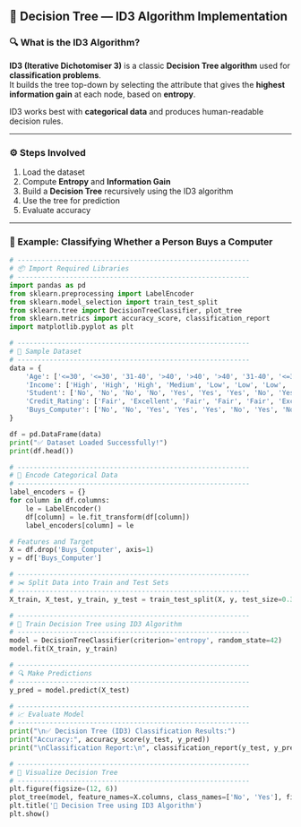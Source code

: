 ## 🌳 Decision Tree — ID3 Algorithm Implementation

### 🔍 What is the ID3 Algorithm?

**ID3 (Iterative Dichotomiser 3)** is a classic **Decision Tree algorithm** used for **classification problems**.  
It builds the tree top-down by selecting the attribute that gives the **highest information gain** at each node, based on **entropy**.

ID3 works best with **categorical data** and produces human-readable decision rules.

---

### ⚙️ Steps Involved
1. Load the dataset  
2. Compute **Entropy** and **Information Gain**  
3. Build a **Decision Tree** recursively using the ID3 algorithm  
4. Use the tree for prediction  
5. Evaluate accuracy  

---

### 🧠 Example: Classifying Whether a Person Buys a Computer

```python
# ----------------------------------------------------------
# 📦 Import Required Libraries
# ----------------------------------------------------------
import pandas as pd
from sklearn.preprocessing import LabelEncoder
from sklearn.model_selection import train_test_split
from sklearn.tree import DecisionTreeClassifier, plot_tree
from sklearn.metrics import accuracy_score, classification_report
import matplotlib.pyplot as plt

# ----------------------------------------------------------
# 📂 Sample Dataset
# ----------------------------------------------------------
data = {
    'Age': ['<=30', '<=30', '31-40', '>40', '>40', '>40', '31-40', '<=30', '<=30', '>40', '<=30', '31-40', '31-40', '>40'],
    'Income': ['High', 'High', 'High', 'Medium', 'Low', 'Low', 'Low', 'Medium', 'Low', 'Medium', 'Medium', 'Medium', 'High', 'Medium'],
    'Student': ['No', 'No', 'No', 'No', 'Yes', 'Yes', 'Yes', 'No', 'Yes', 'Yes', 'Yes', 'No', 'Yes', 'No'],
    'Credit_Rating': ['Fair', 'Excellent', 'Fair', 'Fair', 'Fair', 'Excellent', 'Excellent', 'Fair', 'Fair', 'Fair', 'Excellent', 'Excellent', 'Fair', 'Excellent'],
    'Buys_Computer': ['No', 'No', 'Yes', 'Yes', 'Yes', 'No', 'Yes', 'No', 'Yes', 'Yes', 'Yes', 'Yes', 'Yes', 'No']
}

df = pd.DataFrame(data)
print("✅ Dataset Loaded Successfully!")
print(df.head())

# ----------------------------------------------------------
# 🔢 Encode Categorical Data
# ----------------------------------------------------------
label_encoders = {}
for column in df.columns:
    le = LabelEncoder()
    df[column] = le.fit_transform(df[column])
    label_encoders[column] = le

# Features and Target
X = df.drop('Buys_Computer', axis=1)
y = df['Buys_Computer']

# ----------------------------------------------------------
# ✂️ Split Data into Train and Test Sets
# ----------------------------------------------------------
X_train, X_test, y_train, y_test = train_test_split(X, y, test_size=0.3, random_state=42)

# ----------------------------------------------------------
# 🌳 Train Decision Tree using ID3 Algorithm
# ----------------------------------------------------------
model = DecisionTreeClassifier(criterion='entropy', random_state=42)
model.fit(X_train, y_train)

# ----------------------------------------------------------
# 🔍 Make Predictions
# ----------------------------------------------------------
y_pred = model.predict(X_test)

# ----------------------------------------------------------
# 📈 Evaluate Model
# ----------------------------------------------------------
print("\n✅ Decision Tree (ID3) Classification Results:")
print("Accuracy:", accuracy_score(y_test, y_pred))
print("\nClassification Report:\n", classification_report(y_test, y_pred))

# ----------------------------------------------------------
# 🌲 Visualize Decision Tree
# ----------------------------------------------------------
plt.figure(figsize=(12, 6))
plot_tree(model, feature_names=X.columns, class_names=['No', 'Yes'], filled=True, rounded=True)
plt.title('🌳 Decision Tree using ID3 Algorithm')
plt.show()
```

